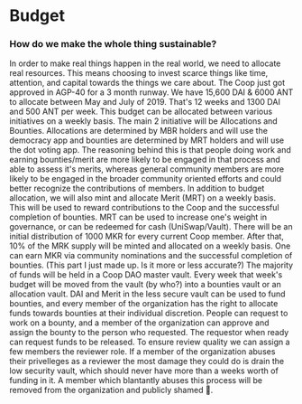 # Budget

### How do we make the whole thing sustainable?

In order to make real things happen in the real world, we need to allocate real resources. This means choosing to invest scarce things like time, attention, and capital towards the things we care about. The Coop just got approved in AGP-40 for a 3 month runway. We have 15,600 DAI & 6000 ANT to allocate between May and July of 2019. That's 12 weeks and 1300 DAI and 500 ANT per week. This budget can be allocated between various initiatives on a weekly basis.
The main 2 initiative will be Allocations and Bounties. Allocations are determined by MBR holders and will use the democracy app and bounties are determined by MRT holders and will use the dot voting app. The reasoning behind this is that people doing work and earning bounties/merit are more likely to be engaged in that process and able to assess it's merits, whereas general community members are more likely to be engaged in the broader community oriented efforts and could better recognize the contributions of members.
In addition to budget allocation, we will also mint and allocate Merit (MRT) on a weekly basis. This will be used to reward contributions to the Coop and the successful completion of bounties. MRT can be used to increase one's weight in governance, or can be redeemed for cash (UniSwap/Vault). There will be an initial distribution of 1000 MKR for every current Coop member. After that, 10% of the MRK supply will be minted and allocated on a weekly basis. One can earn MKR via community nominations and the successful completion of bounties. 
(This part I just made up. Is it more or less accurate?)
The majority of funds will be held in a Coop DAO master vault. Every week that week's budget will be moved from the vault (by who?) into a bounties vault or an allocation vault. 
DAI and Merit in the less secure vault can be used to fund bounties, and every member of the organization has the right to allocate funds towards bounties at their individual discretion.
People can request to work on a bounty, and a member of the organization can approve and assign the bounty to the person who requested. The requestor when ready can request funds to be released. To ensure review quality we can assign a few members the reviewer role.
If a member of the organization abuses their privelleges as a reviewer the most damage they could do is drain the low security vault, which should never have more than a weeks worth of funding in it. A member which blantantly abuses this process will be removed from the organization and publicly shamed 😤.
